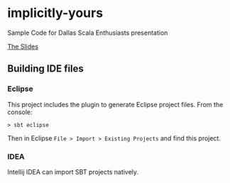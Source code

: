 implicitly-yours
================

Sample Code for Dallas Scala Enthusiasts presentation

[The Slides](https://gangstead.github.io/implictly-yours)

## Building IDE files
### Eclipse
This project includes the plugin to generate Eclipse project files.  From the console:
```
> sbt eclipse
```
Then in Eclipse `File > Import > Existing Projects` and find this project.

### IDEA
Intellij IDEA can import SBT projects natively.
